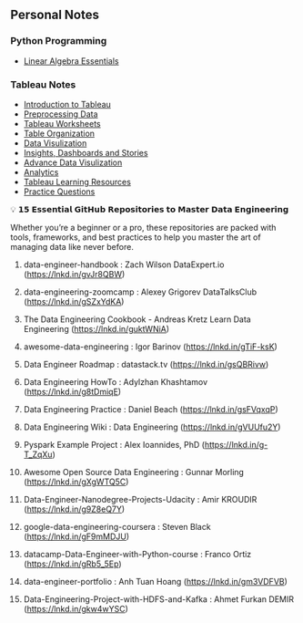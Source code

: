 ## Personal Notes
### Python Programming
- [Linear Algebra Essentials](./py_algebra.md)


### Tableau Notes
  - [Introduction to Tableau](./Tableau/tableau_1.md)
  - [Preprocessing Data](./Tableau/tableau_2.md)
  - [Tableau Worksheets](./Tableau/tableau_3.md)
  - [Table Organization](./Tableau/tableau_3.md)
  - [Data Visulization](./Tableau/tableau_4.md)
  - [Insights, Dashboards and Stories](./Tableau/tableau_5.md)
  - [Advance Data Visulization](./Tableau/tableau_6.md)
  - [Analytics](./Tableau/tableau_7.md)
  - [Tableau Learning Resources](https://learningtableau.com/)
  - [Practice Questions](https://learningtableau.com/specialist-practice-questions/)



💡 𝟭𝟱 𝗘𝘀𝘀𝗲𝗻𝘁𝗶𝗮𝗹 𝗚𝗶𝘁𝗛𝘂𝗯 𝗥𝗲𝗽𝗼𝘀𝗶𝘁𝗼𝗿𝗶𝗲𝘀 𝘁𝗼 𝗠𝗮𝘀𝘁𝗲𝗿 𝗗𝗮𝘁𝗮 𝗘𝗻𝗴𝗶𝗻𝗲𝗲𝗿𝗶𝗻𝗴

Whether you’re a beginner or a pro, these repositories are packed with tools, frameworks, and best practices to help you master the art of managing data like never before.

1. data-engineer-handbook : Zach Wilson DataExpert.io
(https://lnkd.in/gvJr8QBW)

2. data-engineering-zoomcamp  : Alexey Grigorev DataTalksClub
(https://lnkd.in/gSZxYdKA)

3. The Data Engineering Cookbook - Andreas Kretz Learn Data Engineering
(https://lnkd.in/guktWNiA)

4. awesome-data-engineering : Igor Barinov
(https://lnkd.in/gTiF-ksK)

5. Data Engineer Roadmap : datastack.tv
 (https://lnkd.in/gsQBRivw)
 
6. Data Engineering HowTo : Adylzhan Khashtamov
(https://lnkd.in/g8tDmiqE)

7. Data Engineering Practice : Daniel Beach 
(https://lnkd.in/gsFVqxqP)

8. Data Engineering Wiki : Data Engineering
(https://lnkd.in/gVUUfu2Y)

9. Pyspark Example Project : Alex Ioannides, PhD
(https://lnkd.in/g-T_ZqXu)

10. Awesome Open Source Data Engineering : Gunnar Morling
(https://lnkd.in/gXgWTQ5C)

11. Data-Engineer-Nanodegree-Projects-Udacity : Amir KROUDIR
(https://lnkd.in/g9Z8eQ7Y)

12. google-data-engineering-coursera : Steven Black
(https://lnkd.in/gF9mMDJU)

13. datacamp-Data-Engineer-with-Python-course : Franco Ortiz
(https://lnkd.in/gRb5_5Ep)

14. data-engineer-portfolio : Anh Tuan Hoang
(https://lnkd.in/gm3VDFVB)

15. Data-Engineering-Project-with-HDFS-and-Kafka : Ahmet Furkan DEMIR
(https://lnkd.in/gkw4wYSC)
